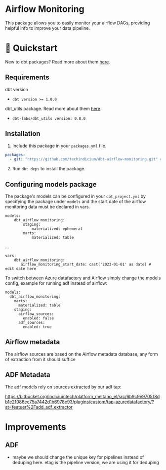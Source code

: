 # Airflow Monitoring
This package allows you to easily monitor your airflow DAGs, providing helpful info to improve your data pipeline.

# :running: Quickstart

New to dbt packages? Read more about them [here](https://docs.getdbt.com/docs/building-a-dbt-project/package-management/).

## Requirements
dbt version
* ```dbt version >= 1.0.0```

dbt_utils package. Read more about them [here](https://hub.getdbt.com/dbt-labs/dbt_utils/latest/).
* ```dbt-labs/dbt_utils version: 0.8.0``` 

## Installation

1. Include this package in your `packages.yml` file.
```yaml
packages:
  - git: "https://github.com/techindicium/dbt-airflow-monitoring.git" # insert git URL
```

2. Run `dbt deps` to install the package.



## Configuring models package

The package's models can be configured in your `dbt_project.yml` by specifying the package under `models` and the start date of the airflow monitoring data must be declared in vars.

```
models:
    dbt_airflow_monitoring:
        staging:
            materialized: ephemeral
        marts:
            materialized: table
```
...

```
vars:
    dbt_airflow_monitoring:
       airflow_monitoring_start_date: cast('2023-01-01' as date) # edit date here
```

To switch between Azure datafactory and Airflow simply change the models config,
example for running adf instead of airflow:
```
models:
  dbt_airflow_monitoring:
    marts:
      materialized: table
    staging:
      airflow_sources:
        enabled: false
      adf_sources:
        enabled: true
```


## Airflow metadata

The airflow sources are based on the Airflow metadata database, any form of extraction from it should suffice

## ADF Metadata

The adf models rely on sources extracted by our adf tap:

https://bitbucket.org/indiciumtech/platform_meltano_el/src/6b9c9e970518db1e21086ec75a7442d1b6978c93/plugins/custom/tap-azuredatafactory/?at=featuer%2Fadd_adf_extractor

# Improvements

## ADF

- maybe we should change the unique key for pipelines instead of deduping here. etag is the pipeline version, we are using it for deduping
